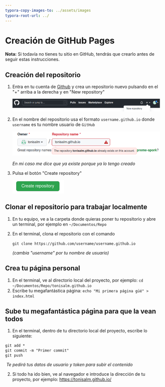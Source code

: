 ```yaml
---
typora-copy-images-to: ../assets/images
typora-root-url: ../
---
```


# Creación de GitHub Pages

**Nota:** Si todavía no tienes tu sitio en GitHub, tendrás que crearlo antes de seguir estas instrucciones.

## Creación del repositorio

1. Entra en tu cuenta de [Github](https://github.com) y crea un repositorio nuevo pulsando en el "+" arriba a la derecha y en "New repository"

   ![image-20211026170915346](/assets/images/image-20211026170915346.png)

2. En el nombre del repositorio usa el formato `username.github.io` donde `username` es tu nombre usuario de `GitHub` 

   ![image-20211026171022781](/assets/images/image-20211026171022781.png)

   *En mi caso me dice que ya existe porque ya lo tengo creado*

3. Pulsa el botón "Create repository"

   ![image-20211026170957349](/assets/images/image-20211026170957349.png)

## Clonar el repositorio para trabajar localmente

1. En tu equipo, ve a la carpeta donde quieras poner tu repositorio y abre un terminal, por ejemplo en `~/Documentos/Repo`

2. En el terminal, clona el repositorio con el comando

   `git clone https://github.com/username/username.github.io`

   *(cambia "username" por tu nombre de usuario)*

## Crea tu página personal

1. En el terminal, ve al directorio local del proyecto, por ejemplo:
   `cd ~/Documentos/Repo/tonisalm.github.io`
2. Escribe tu megafantástica página:
   `echo "Mi primera página güé" > index.html`

## Sube tu megafantástica página para que la vean todos

1. En el terminal, dentro de tu directorio local del proyecto, escribe lo siguiente:

````
git add *
git commit -m "Primer commit"
git push
````

​	*Te pedirá tus datos de usuario y token para subir el contenido*

2. Si todo ha ido bien, ve al navegador e introduce la dirección de tu proyecto, por ejemplo: https://tonisalm.github.io/

